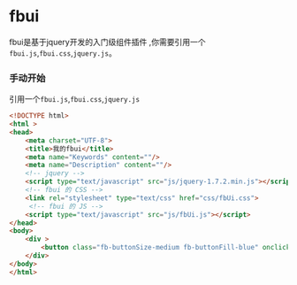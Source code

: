 # fbui
fbui是基于jquery开发的入门级组件插件 ,你需要引用一个`fbui.js`,`fbui.css`,`jquery.js`。
### 手动开始

引用一个`fbui.js`,`fbui.css`,`jquery.js`

```html
<!DOCTYPE html>
<html >
<head>
    <meta charset="UTF-8">
    <title>我的fbui</title>
    <meta name="Keywords" content=""/>
    <meta name="Description" content=""/>
    <!-- jquery -->
    <script type="text/javascript" src="js/jquery-1.7.2.min.js"></script>
    <!-- fbui 的 CSS -->
    <link rel="stylesheet" type="text/css" href="css/fbUi.css">
     <!-- fbui 的 JS -->
    <script type="text/javascript" src="js/fbUi.js"></script>
</head>
<body>
    <div >
        <button class="fb-buttonSize-medium fb-buttonFill-blue" onclick='$fb.fbNews({"type":"info","content":"信息提醒"})'>正常按钮</button>
    </div>
</body>
</html>
```
